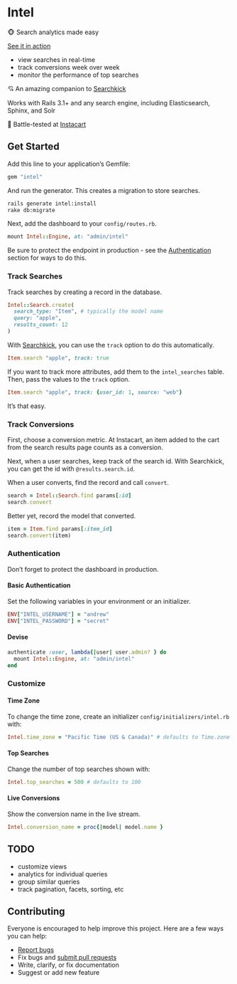 # Intel

:monkey_face: Search analytics made easy

[See it in action](http://intel-demo.herokuapp.com/)

- view searches in real-time
- track conversions week over week
- monitor the performance of top searches

:cupid: An amazing companion to [Searchkick](https://github.com/ankane/searchkick)

Works with Rails 3.1+ and any search engine, including Elasticsearch, Sphinx, and Solr

:tangerine: Battle-tested at [Instacart](https://www.instacart.com)

## Get Started

Add this line to your application’s Gemfile:

```ruby
gem "intel"
```

And run the generator. This creates a migration to store searches.

```sh
rails generate intel:install
rake db:migrate
```

Next, add the dashboard to your `config/routes.rb`.

```ruby
mount Intel::Engine, at: "admin/intel"
```

Be sure to protect the endpoint in production - see the [Authentication](#authentication) section for ways to do this.

### Track Searches

Track searches by creating a record in the database.

```ruby
Intel::Search.create(
  search_type: "Item", # typically the model name
  query: "apple",
  results_count: 12
)
```

With [Searchkick](https://github.com/ankane/searchkick), you can use the `track` option to do this automatically.

```ruby
Item.search "apple", track: true
```

If you want to track more attributes, add them to the `intel_searches` table.  Then, pass the values to the `track` option.

```ruby
Item.search "apple", track: {user_id: 1, source: "web"}
```

It’s that easy.

### Track Conversions

First, choose a conversion metric. At Instacart, an item added to the cart from the search results page counts as a conversion.

Next, when a user searches, keep track of the search id. With Searchkick, you can get the id with `@results.search.id`.

When a user converts, find the record and call `convert`.

```ruby
search = Intel::Search.find params[:id]
search.convert
```

Better yet, record the model that converted.

```ruby
item = Item.find params[:item_id]
search.convert(item)
```

### Authentication

Don’t forget to protect the dashboard in production.

#### Basic Authentication

Set the following variables in your environment or an initializer.

```ruby
ENV["INTEL_USERNAME"] = "andrew"
ENV["INTEL_PASSWORD"] = "secret"
```

#### Devise

```ruby
authenticate :user, lambda{|user| user.admin? } do
  mount Intel::Engine, at: "admin/intel"
end
```

### Customize

#### Time Zone

To change the time zone, create an initializer `config/initializers/intel.rb` with:

```ruby
Intel.time_zone = "Pacific Time (US & Canada)" # defaults to Time.zone
```

#### Top Searches

Change the number of top searches shown with:

```ruby
Intel.top_searches = 500 # defaults to 100
```

#### Live Conversions

Show the conversion name in the live stream.

```ruby
Intel.conversion_name = proc{|model| model.name }
```

## TODO

- customize views
- analytics for individual queries
- group similar queries
- track pagination, facets, sorting, etc

## Contributing

Everyone is encouraged to help improve this project. Here are a few ways you can help:

- [Report bugs](https://github.com/ankane/intel/issues)
- Fix bugs and [submit pull requests](https://github.com/ankane/intel/pulls)
- Write, clarify, or fix documentation
- Suggest or add new feature
